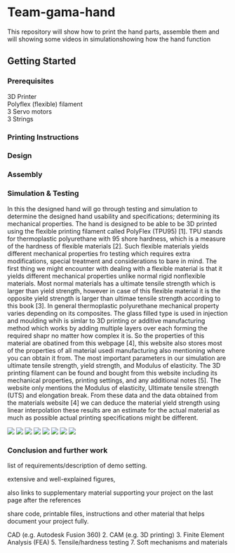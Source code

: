 # Team-gama-hand


This repository will show how to print the hand parts, assemble them and will showing some videos in simulationshowing how the hand function

## Getting Started


### Prerequisites

3D Printer   
Polyflex (flexible) filament   
3 Servo motors   
3 Strings   

### Printing Instructions

### Design 

### Assembly 

### Simulation & Testing 
In this the designed hand will go through testing and simulation to determine the designed hand usability and specifications; determining its mechanical properties. The hand is designed to be able to be 3D printed using the flexible printing filament called PolyFlex (TPU95) [1]. TPU stands for thermoplastic polyurethane with 95 shore hardness, which is a measure of the hardness of flexible materials [2]. 
Such flexible materials yields different mechanical properties fro testing which requires extra modifications, special treatment and considerations to bare in mind. The first thing we might encounter with dealing with a flexible material is that it yields different mechanical properties unlike normal rigid nonflexible materials. Most normal materials has a ultimate tensile strength which is larger than yield strength, however in case of this flexible material it is the opposite yield strength is larger than ultimae tensile strength according to this book [3]. 
In general thermoplastic polyurethane mechanical property varies depending on its composites. The glass filled type is used in injection and moulding whih is simlar to 3D printing or additive manufacturing method which works by adding multiple layers over each forming the required shapr no matter how complex it is. So the properties of this material are obatined from this webpage [4], this website also stores most of the properties of all material usedi manufacturing also mentioning where you can obtain it from. The most important parameters in our simulation are ultimate tensile strength, yield strength, and Modulus of elasticity.  The 3D printing filament can be found and bought from this website including its mechanical properties, printing settings, and any additional notes [5]. The website only mentions the Modulus of elasticity, Ultimate tensile strength (UTS) and elongation break.  From these data and the data obtained from the materials website [4] we can deduce the material yield strength using linear interpolation these results are an estimate for the actual material as much as possible actual printing specifications might be different.

![](Images/finger_bend.jpg) 
<img src="Images/finger_bend.jpg" >
<img src="Images/flange_force.jpg" >
<img src="Images/materials_properties.jpg" >
<img src="Images/hand_bend.jpg" >
<img src="Images/full_hand.jpg" >
<img src="Images/hand_gestures.jpg" >
<img src="Images/hand_gesture_2.jpg" >

### Conclusion and further work 
 

list of requirements/description of demo setting.

extensive and well-explained figures, 

also links to supplementary material supporting your project on the last page after the references

share code, printable files, instructions and other material that helps document your project fully.




CAD (e.g. Autodesk Fusion 360)
2. CAM (e.g. 3D printing)
3. Finite Element Analysis (FEA)
5. Tensile/hardness testing
7. Soft mechanisms and materials

